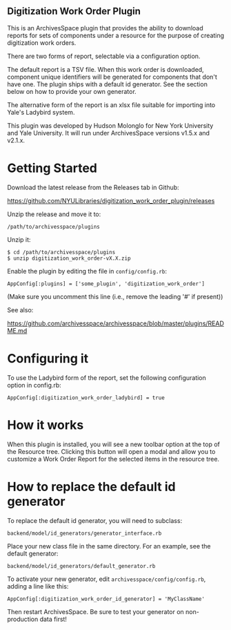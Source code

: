 Digitization Work Order Plugin
-----------------------------------

This is an ArchivesSpace plugin that provides the ability to download reports for sets of components under a resource for the purpose of creating digitization work orders.

There are two forms of report, selectable via a configuration option.

The default report is a TSV file. When this work order is downloaded, component unique identifiers will be generated for components that don't have one. The plugin ships with a default id generator. See the section below on how to provide your own generator.

The alternative form of the report is an xlsx file suitable for importing into Yale's Ladybird system.

This plugin was developed by Hudson Molonglo for New York University and Yale University. It will run under ArchivesSpace versions v1.5.x and v2.1.x.


# Getting Started

Download the latest release from the Releases tab in Github:

  https://github.com/NYULibraries/digitization_work_order_plugin/releases

Unzip the release and move it to:

    /path/to/archivesspace/plugins

Unzip it:

    $ cd /path/to/archivesspace/plugins
    $ unzip digitization_work_order-vX.X.zip

Enable the plugin by editing the file in `config/config.rb`:

    AppConfig[:plugins] = ['some_plugin', 'digitization_work_order']

(Make sure you uncomment this line (i.e., remove the leading '#' if present))

See also:

  https://github.com/archivesspace/archivesspace/blob/master/plugins/README.md


# Configuring it

To use the Ladybird form of the report, set the following configuration option in config.rb:

    AppConfig[:digitization_work_order_ladybird] = true


# How it works

When this plugin is installed, you will see a new toolbar option at the top
of the Resource tree. Clicking this button will open a modal and allow you
to customize a Work Order Report for the selected items in the resource tree.


# How to replace the default id generator

To replace the default id generator, you will need to subclass:

    backend/model/id_generators/generator_interface.rb

Place your new class file in the same directory. For an example, see the default generator:

    backend/model/id_generators/default_generator.rb

To activate your new generator, edit `archivesspace/config/config.rb`, adding a line like this:

    AppConfig[:digitization_work_order_id_generator] = 'MyClassName'

Then restart ArchivesSpace. Be sure to test your generator on non-production data first!
